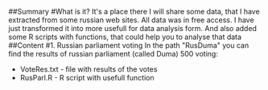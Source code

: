 ##Summary
#What is it?
It's a place there I will share some data, that I have extracted from some russian web sites. All data was in free access.
I have just transformed it into more usefull for data analysis form. And also added some R scripts with functions,
that could help you to analyse that data
##Content
#1. Russian parliament voting
In the path "RusDuma" you can find the results of russian parliament (called Duma) 500 voting:
* VoteRes.txt - file with results of the votes
* RusParl.R - R script with usefull function
